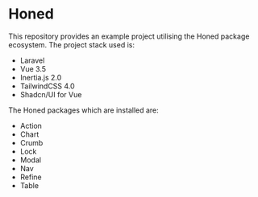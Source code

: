 # Honed

This repository provides an example project utilising the Honed package ecosystem. The project stack used is:
- Laravel
- Vue 3.5
- Inertia.js 2.0
- TailwindCSS 4.0
- Shadcn/UI for Vue

The Honed packages which are installed are:
- Action
- Chart
- Crumb
- Lock
- Modal
- Nav
- Refine
- Table